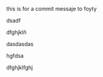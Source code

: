 this is for a commit messaje to foyty

dsadf




dfghjklñ





dasdasdas




hgfdsa





dfghjklfghj